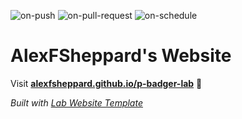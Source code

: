 
  ![on-push](../../actions/workflows/on-push.yaml/badge.svg)
  ![on-pull-request](../../actions/workflows/on-pull-request.yaml/badge.svg)
  ![on-schedule](../../actions/workflows/on-schedule.yaml/badge.svg)

  # AlexFSheppard's Website

  Visit **[alexfsheppard.github.io/p-badger-lab](https://alexfsheppard.github.io/p-badger-lab)** 🚀

  _Built with [Lab Website Template](https://greene-lab.gitbook.io/lab-website-template-docs)_
